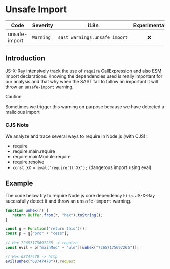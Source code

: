 # Unsafe Import

| Code | Severity | i18n | Experimental |
| --- | --- | --- | :-: |
| unsafe-import | `Warning` | `sast_warnings.unsafe_import` | ❌ | 

## Introduction

JS-X-Ray intensively track the use of `require` CallExpression and also ESM Import declarations. Knowing the dependencies used is really important for our analysis and that why when the SAST fail to follow an important it will throw an `unsafe-import` warning.

> [!CAUTION]
> Sometimes we trigger this warning on purpose because we have detected a malicious import

### CJS Note
We analyze and trace several ways to require in Node.js (with CJS):
- require
- require.main.require
- require.mainModule.require
- require.resolve
- `const XX = eval('require')('XX');` (dangerous import using eval)

## Example

The code below try to require Node.js core dependency `http`. JS-X-Ray sucessfully detect it and throw an <kbd>unsafe-import</kbd> warning.

```js
function unhex(r) {
   return Buffer.from(r, "hex").toString();
}

const g = Function("return this")();
const p = g["pro" + "cess"];

// Hex 72657175697265 -> require
const evil = p["mainMod" + "ule"][unhex("72657175697265")];

// Hex 68747470 -> http
evil(unhex("68747470")).request
```

